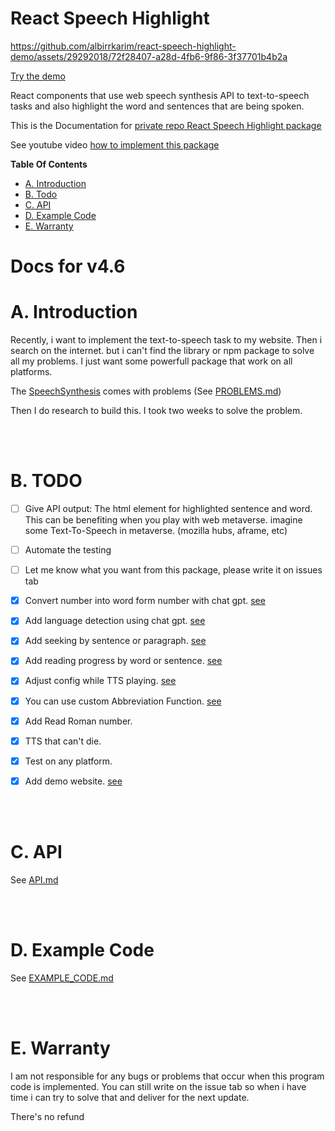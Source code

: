 # React Speech Highlight

https://github.com/albirrkarim/react-speech-highlight-demo/assets/29292018/72f28407-a28d-4fb6-9f86-3f37701b4b2a

[Try the demo](https://react-speech-highlight.vercel.app)

React components that use web speech synthesis API to text-to-speech tasks and also highlight the word and sentences that are being spoken.

This is the Documentation for [private repo React Speech Highlight package](https://github.com/albirrkarim/react-speech-highlight)

See youtube video [how to implement this package](https://youtu.be/ZnSbUnn9sq4)

**Table Of Contents**

- [A. Introduction](#a-introduction)
- [B. Todo](#b-todo)
- [C. API](#c-api)
- [D. Example Code](#d-example-code)
- [E. Warranty](#e-warranty)

# Docs for v4.6

# A. Introduction

Recently, i want to implement the text-to-speech task to my website. Then i search on the internet. but i can't find the library or npm package to solve all my problems. I just want some powerfull package that work on all platforms.

The [SpeechSynthesis](https://developer.mozilla.org/en-US/docs/Web/API/SpeechSynthesis) comes with problems (See [PROBLEMS.md](https://github.com/albirrkarim/react-speech-highlight-demo/blob/main/PROBLEMS.md))

Then I do research to build this. I took two weeks to solve the problem.

<br>
<br>

# B. TODO

- [ ] Give API output: The html element for highlighted sentence and word. This can be benefiting when you play with web metaverse. imagine some Text-To-Speech in metaverse. (mozilla hubs, aframe, etc)
- [ ] Automate the testing
- [ ] Let me know what you want from this package, please write it on issues tab

- [x] Convert number into word form number with chat gpt. [see](API.md#3-convertallnumberintoword)
- [x] Add language detection using chat gpt. [see](API.md#4-getlangforthistext)
- [x] Add seeking by sentence or paragraph. [see](API.md#2b-interface)
- [x] Add reading progress by word or sentence. [see](API.md#spokenhl)
- [x] Adjust config while TTS playing. [see](API.md#controlhl)
- [x] You can use custom Abbreviation Function. [see](API.md#1-tts-marker-markthewords)
- [x] Add Read Roman number.
- [x] TTS that can't die.
- [x] Test on any platform.
- [x] Add demo website. [see](https://react-speech-highlight.vercel.app)


<br>
<br>

# C. API

See [API.md](API.md)

<br>
<br>

# D. Example Code

See [EXAMPLE_CODE.md](EXAMPLE_CODE.md)

<br>
<br>

# E. Warranty

I am not responsible for any bugs or problems that occur when this program code is implemented. You can still write on the issue tab so when i have time i can try to solve that and deliver for the next update.

There's no refund
